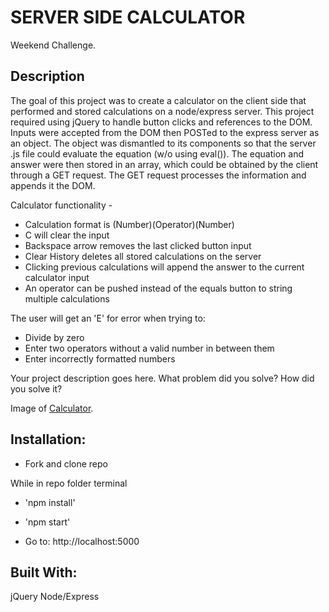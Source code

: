 # SERVER SIDE CALCULATOR

Weekend Challenge.

## Description

The goal of this project was to create a calculator on the client side that performed and stored calculations on a node/express server.  This project required using jQuery to handle button clicks and references to the DOM.  Inputs were accepted from the DOM then POSTed to the express server as an object.  The object was dismantled to its components so that the server .js file could evaluate the equation (w/o using eval()).  The equation and answer were then stored in an array, which could be obtained by the client through a GET request.  The GET request processes the information and appends it the DOM.

Calculator functionality - 
- Calculation format is (Number)(Operator)(Number)
- C will clear the input
- Backspace arrow removes the last clicked button input
- Clear History deletes all stored calculations on the server
- Clicking previous calculations will append the answer to the current calculator input
- An operator can be pushed instead of the equals button to string multiple calculations

The user will get an 'E' for error when trying to:
- Divide by zero
- Enter two operators without a valid number in between them
- Enter incorrectly formatted numbers

Your project description goes here. What problem did you solve? How did you solve it?

Image of [Calculator](https://github.com/matthewbouc/weekend-jquery-server-calculator/blob/master/images/Calculator.png).


## Installation:

 - Fork and clone repo
 
 While in repo folder terminal
 - 'npm install'
 - 'npm start'

 - Go to:  http://localhost:5000


## Built With:

jQuery
Node/Express